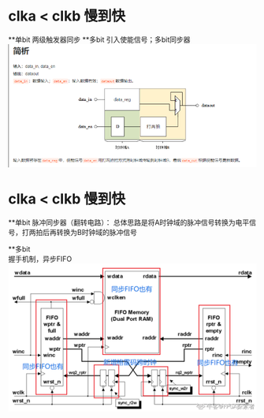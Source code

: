# clka < clkb 慢到快
**单bit 
两级触发器同步
**多bit 
引入使能信号；多bit同步器
![multi bits](https://github.com/hhh2639168682/Digital-IC-basic-knowledge/blob/main/multi_bits_input/answer_multibits.png "multi bits")

# clka < clkb 慢到快
**单bit 
脉冲同步器（翻转电路）：
总体思路是将A时钟域的脉冲信号转换为电平信号，打两拍后再转换为B时钟域的脉冲信号

**多bit  
握手机制，异步FIFO
![A_fifo](https://github.com/hhh2639168682/Digital-IC-basic-knowledge/blob/main/interview/801B0340EAA7D418025E65E160ADE22B.png "A_fifo")
